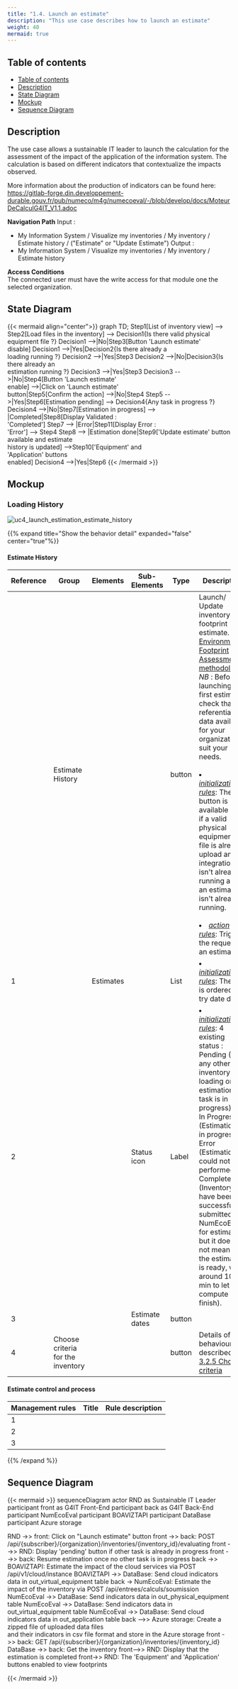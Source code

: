 ```yaml
---
title: "1.4. Launch an estimate"
description: "This use case describes how to launch an estimate"
weight: 40
mermaid: true
---
```


## Table of contents

-   [Table of contents](#table-of-contents)
-   [Description](#description)
-   [State Diagram](#state-diagram)
-   [Mockup](#mockup)
-   [Sequence Diagram](#sequence-diagram)

## Description

The use case allows a sustainable IT leader to launch the calculation for the assessment of the impact of the application of the information system.
The calculation is based on different indicators that contextualize the impacts observed.

More information about the production of indicators can be found here:
https://gitlab-forge.din.developpement-durable.gouv.fr/pub/numeco/m4g/numecoeval/-/blob/develop/docs/MoteurDeCalculG4IT_V1.1.adoc

**Navigation Path**
Input :

-   My Information System / Visualize my inventories / My inventory / Estimate history / ("Estimate" or "Update Estimate")
    Output :
-   My Information System / Visualize my inventories / My inventory / Estimate history

**Access Conditions**  
The connected user must have the write access for that module one the selected organization.

## State Diagram

{{< mermaid align="center">}}
graph TD;
Step1[List of inventory view] --> Step2[Load files in the inventory] --> Decision1{Is there valid physical<br> equipment file ?}
Decision1 -->|No|Step3[Button 'Launch estimate'<br> disable]
Decision1 -->|Yes|Decision2{Is there already a<br> loading running ?}
Decision2 -->|Yes|Step3
Decision2 -->|No|Decision3{Is there already an<br> estimation running ?}
Decision3 -->|Yes|Step3
Decision3 -->|No|Step4[Button 'Launch estimate'<br> enable] -->|Click on 'Launch estimate'<br> button|Step5[Confirm the action] -->|No|Step4
Step5 -->|Yes|Step6[Estimation pending] --> Decision4{Any task in progress ?}
Decision4 -->|No|Step7[Estimation in progress] --> |Completed|Step8[Display Validated :<br> 'Completed']
Step7 --> |Error|Step11[Display Error :<br> 'Error'] --> Step4
Step8 --> |Estimation done|Step9['Update estimate' button<br>  available and estimate<br> history  is updated] -->Step10['Equipment' and <br>'Application' buttons<br> enabled]
Decision4 -->|Yes|Step6
{{< /mermaid >}}

## Mockup

### Loading History

![uc4_launch_estimation_estimate_history](../images/uc4_launch_estimation_estimate_history.png)

{{% expand title="Show the behavior detail" expanded="false" center="true"%}}

#### Estimate History

| Reference | Group                             | Elements  | Sub-Elements   | Type   | Description                                                                                                                                                                                                                                                                                                                                                                                                                                                                                                                                                                                        |
| --------- | --------------------------------- | --------- | -------------- | ------ | -------------------------------------------------------------------------------------------------------------------------------------------------------------------------------------------------------------------------------------------------------------------------------------------------------------------------------------------------------------------------------------------------------------------------------------------------------------------------------------------------------------------------------------------------------------------------------------------------- |
|           | Estimate History                  |           |                | button | Launch/ Update inventory footprint estimate. [Environmental Footprint Assessment methodology](../../global_concepts/environmental_footprint_assessment_methodology/_index.md)<br>_NB_ : Before launching the first estimate, check that the referential data available for your organization suit your needs. <br><br><li><u>_initialization rules_</u>: The button is available only if a valid physical equipment file is already upload and an integration isn't already running and an estimation isn't already running.<br><br><li><u>_action rules_</u>: Trigger the request of an estimate. |
| 1         |                                   | Estimates |                | List   | <li><u>_initialization rules_</u>: The list is ordered by try date desc                                                                                                                                                                                                                                                                                                                                                                                                                                                                                                                            |
| 2         |                                   |           | Status icon    | Label  | <li><u>_initialization rules_</u>: 4 existing status : <br>Pending (If any other inventory loading or estimation task is in progress)<br> In Progress (Estimation is in progress),<br> Error (Estimation could not be performed),<br> Completed (Inventory have been successfully submitted to NumEcoEval for estimation but it does not mean that the estimation is ready, wait around 10 min to let the compute finish).<br>                                                                                                                                                                                                                                                                                                |
| 3         |                                   |           | Estimate dates | button |                                                                                                                                                                                                                                                                                                                                                                                                                                                                                                                                                                                                    |
| 4         | Choose criteria for the inventory |           |                | button | Details of the behaviour is described in [3.2.5 Choose criteria](../uc_administration/uc_administration_manage_organizations/uc5_choose_criteria.md)                                                                                                                                                                                                                                                                                                                                                                                                                                               |

#### Estimate control and process

| Management rules | Title | Rule description |
| ---------------- | ----- | ---------------- |
| 1                |       |                  |
| 2                |       |                  |
| 3                |       |                  |

{{% /expand %}}

## Sequence Diagram

{{< mermaid >}}
sequenceDiagram
actor RND as Sustainable IT Leader
participant front as G4IT Front-End
participant back as G4IT Back-End
participant NumEcoEval
participant BOAVIZTAPI
participant DataBase
participant Azure storage

RND ->> front: Click on "Launch estimate" button
front ->> back: POST /api/{subscriber}/{organization}/inventories/{inventory_id}/evaluating
front -->> RND: Display 'pending' button if other task is already in progress
front -->> back: Resume estimation once no other task is in progress
back ->> BOAVIZTAPI: Estimate the impact of the cloud services via POST /api/v1/cloud/instance
BOAVIZTAPI ->> DataBase: Send cloud indicators data in out_virtual_equipment table
back -> NumEcoEval: Estimate the impact of the inventory via POST /api/entrees/calculs/soumission
NumEcoEval ->> DataBase: Send indicators data in out_physical_equipment table
NumEcoEval ->> DataBase: Send indicators data in out_virtual_equipment table
NumEcoEval ->> DataBase: Send cloud indicators data in out_application table
back -->> Azure storage: Create a zipped file of uploaded data files <br>and their indicators in csv file format and store in the Azure storage
front ->> back: GET /api/{subscriber}/{organization}/inventories/{inventory_id}
DataBase ->> back: Get the inventory
front-->> RND: Display that the estimation is completed
front->> RND: The 'Equipment' and 'Application' buttons enabled to view footprints

{{< /mermaid >}}
